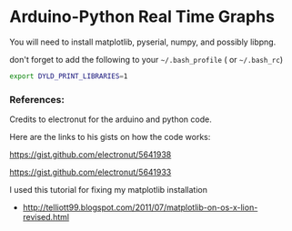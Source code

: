 Arduino-Python Real Time Graphs
===============================

You will need to install matplotlib, pyserial, numpy, and possibly libpng.


don't forget to add the following to your `~/.bash_profile` ( or `~/.bash_rc`)
```bash
export DYLD_PRINT_LIBRARIES=1
```


### References:

Credits to electronut for the arduino and python code.

Here are the links to his gists on how the code works:

https://gist.github.com/electronut/5641938

https://gist.github.com/electronut/5641933

I used this tutorial for fixing my matplotlib installation
* http://telliott99.blogspot.com/2011/07/matplotlib-on-os-x-lion-revised.html
